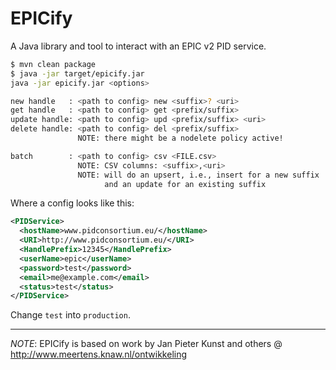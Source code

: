 # EPICify
A Java library and tool to interact with an EPIC v2 PID service.

```sh
$ mvn clean package
$ java -jar target/epicify.jar 
java -jar epicify.jar <options>

new handle   : <path to config> new <suffix>? <uri>
get handle   : <path to config> get <prefix/suffix>
update handle: <path to config> upd <prefix/suffix> <uri>
delete handle: <path to config> del <prefix/suffix>
               NOTE: there might be a nodelete policy active!

batch        : <path to config> csv <FILE.csv>
               NOTE: CSV columns: <suffix>,<uri>
               NOTE: will do an upsert, i.e., insert for a new suffix
                     and an update for an existing suffix
```

Where a config looks like this:

```xml
<PIDService>
  <hostName>www.pidconsortium.eu/</hostName>
  <URI>http://www.pidconsortium.eu/</URI>
  <HandlePrefix>12345</HandlePrefix>
  <userName>epic</userName>
  <password>test</password>
  <email>me@example.com</email>
  <status>test</status>
</PIDService>
```

Change ```test``` into ```production```.

----

_NOTE_: EPICify is based on work by Jan Pieter Kunst and others @ http://www.meertens.knaw.nl/ontwikkeling
